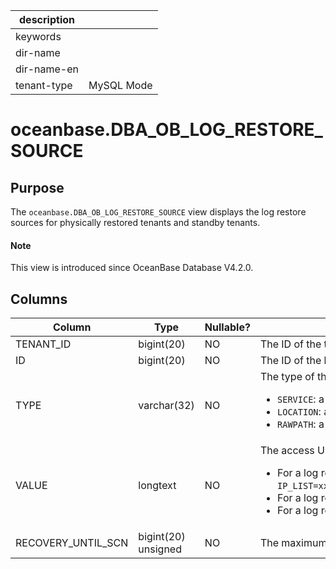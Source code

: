 |description||
|---|---|
|keywords||
|dir-name||
|dir-name-en||
|tenant-type|MySQL Mode|

# oceanbase.DBA_OB_LOG_RESTORE_SOURCE

## Purpose

The `oceanbase.DBA_OB_LOG_RESTORE_SOURCE` view displays the log restore sources for physically restored tenants and standby tenants. 

<main id="notice" type='explain'>
  <h4>Note</h4>
  <p>This view is introduced since OceanBase Database V4.2.0. </p>
</main>

## Columns

| **Column** | **Type** | **Nullable?** | **Description** |
| --- | --- | --- | --- |
| TENANT_ID | bigint(20) | NO | The ID of the tenant. |
| ID | bigint(20) | NO | The ID of the log restore source. |
| TYPE | varchar(32) | NO | The type of the log restore source. Valid values: <ul><li>`SERVICE`: a directly connected log restore source.  </li><li>`LOCATION`: an archive log restore source. </li><li>`RAWPATH`: a user-managed log restore source. </li></ul> |
| VALUE | longtext | NO | The access URL of the log restore source. <ul><li>For a log restore source of the SERVICE type, the value is the access URL of the primary tenant, such as `IP_LIST=xxx.xxx.xxx.xxx:44803,USER=user@mysql,PASSWORD=******,TENANT_ID=1002,CLUSTER_ID=1,COMPATIBILITY_MODE=ORACLE,IS_ENCRYPTED=true`.  </li><li>For a log restore source of the `LOCATION` type, the value is a log archive directory, such as `file:///data/1/archive/`. </li><li>For a log restore source of the `RAWPATH` type, the value is a user-defined directory. </li></ul> |
| RECOVERY_UNTIL_SCN | bigint(20) unsigned | NO | The maximum SCN for log acquisition. The value can be INT64_MAX or a finite value greater than 0. |
